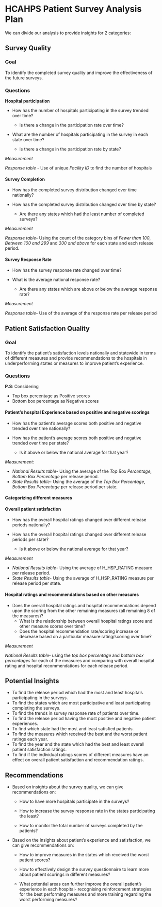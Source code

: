 # HCAHPS Patient Survey Analysis Plan

We can divide our analysis to provide insights for 2 categories:

## Survey Quality
### Goal
To identify the completed survey quality and improve the effectiveness of the future surveys.

### Questions

 **Hospital participation**

* How has the number of hospitals participating in the survey trended over time? 
  * Is there a change in the participation rate over time?

* What are the number of hospitals participating in the survey in each state over time? 

  * Is there a change in the participation rate by state?

*Measurement*

*Response table* - Use of unique *Facility ID* to find the number of hospitals 

#### **Survey Completion**

* How has the completed survey distribution changed over time nationally?

* How has the completed survey distribution changed over time by state?
  * Are there any states which had the least number of completed surveys?


*Measurement*

*Response table*- Using the count of the category bins of  *Fewer than 100*, *Between 100 and 299* and *300 and above* for each state and each release period.

#### **Survey Response Rate**

* How has the survey response rate changed over time?

* What is the average national response rate? 
  * Are there any states which are above or below the average response rate?

*Measurement*

*Response table*- Use of the average of the response rate per release period

## Patient Satisfaction Quality

### Goal 
To identify the patient’s satisfaction levels nationally and statewide in terms of different measures and provide recommendations to the hospitals in underperforming states or measures to improve patient’s experience.

### Questions

**P.S**: Considering 
* Top box percentage  as Positive scores
* Bottom box percentage as Negative scores


#### **Patient’s hospital Experience based on positive and negative scorings**

* How has the patient’s average scores both positive and negative trended over time nationally?

* How has the patient’s average scores both positive and negative trended over time per state?
  * Is it above or below the national average for that year?

*Measurement*:

* *National Results table*- Using the average of the *Top Box Percentage*, *Bottom Box Percentage* per release period.
* *State Results table*- Using the average of the *Top Box Percentage*, *Bottom Box Percentage* per release period per state.

#### **Categorizing different measures**
#### **Overall patient satisfaction**

* How has the overall hospital ratings changed over different release periods nationally? 

* How has the overall hospital ratings changed over different release periods per state?
  * Is it above or below the national average for that year?

*Measurement*

* *National Results table*- Using the average of H_HSP_RATING measure per release period.
* *State Results table*- Using the average of H_HSP_RATING measure per release period per state.

#### **Hospital ratings and recommendations based on other measures**

* Does the overall hospital ratings and hospital recommendations depend upon the scoring from the other remaining measures (all remaining 8 of the measures)?
  * What is the relationship between overall hospital ratings score and other measure scores over time? 
  * Does the hospital recommendation rate/scoring increase or decrease based on a particular measure rating/scoring over time?

*Measurement*

*National Results table*- using the *top box percentage* and *bottom box percentages* for each of the measures and comparing with overall hospital rating and hospital recommendations for each release period.

## Potential Insights

* To find the release period which had the most and least hospitals participating in the surveys.
* To find the states which are most participative and least participating completing the surveys.
* To find the trends in survey response rate of patients over time.
* To find the release period having the most positive and negative patient experiences.
* To find which state had the most and least satisfied patients.
* To find the measures which received the best and the worst patient ratings each year.
* To find the year and the state which had the best and least overall patient satisfaction ratings.
* To find if the individual ratings scores of different measures have an effect on overall patient satisfaction and recommendation ratings.

## Recommendations

* Based on insights about the survey quality, we can give recommendations on:

  * How to have more hospitals participate in the surveys?

  * How to increase the survey response rate in the states participating the least?

  * How to monitor the total number of surveys completed by the patients?


* Based on the insights about patient’s experience and satisfaction, we can give recommendations on:

  * How to improve measures in the states which received the worst patient scores?

  * How to effectively design the survey questionnaire to learn more about patient scorings in different measures?

  * What potential areas can further improve the overall patient’s experience in each hospital- recognising reinforcement strategies for the best performing measures and more training regarding the worst performing measures?

 






